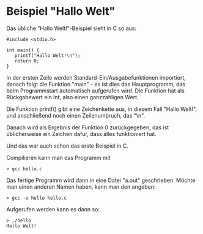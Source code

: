 # Beispiel "Hallo Welt"

Das übliche "Hallo Welt!"-Beispiel sieht in C so aus:

	#include <stdio.h>

	int main() {
	   printf("Hallo Welt!\n");
	   return 0;
	}

In der ersten Zeile werden Standard-Ein/Ausgabefunktionen importiert, danach folgt die Funktion "main" - es ist dies das Hauptprogramm, das beim Programmstart automatisch aufgerufen wird. Die Funktion hat als Rückgabewert ein int, also einen ganzzahligen Wert.

Die Funktion printf() gibt eine Zeichenkette aus, in diesem Fall "Hallo Welt!", und anschließend noch einen Zeilenumbruch, das "\n". 

Danach wird als Ergebnis der Funktion 0 zurückgegeben, das ist üblicherweise ein Zeichen dafür, dass alles funktioniert hat.

Und das war auch schon das erste Beispiel in C.

Compilieren kann man das Programm mit

	> gcc hello.c

Das fertige Programm wird dann in eine Datei "a.out" geschrieben. Möchte man einen anderen Namen haben, kann man den angeben:

 	> gcc -o hello hello.c 

Aufgerufen werden kann es dann so:

	> ./hello
	Hallo Welt!

